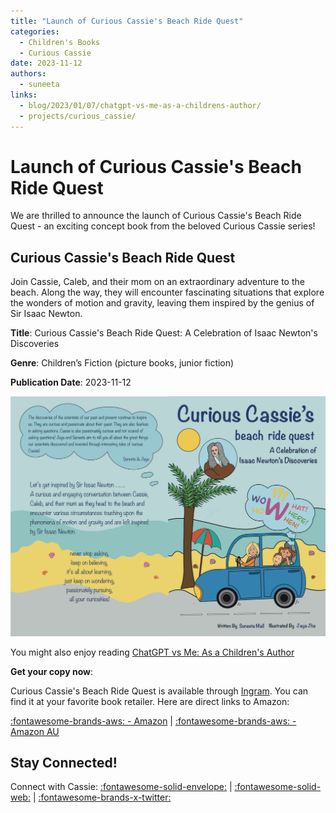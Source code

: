 ```yaml
---
title: "Launch of Curious Cassie's Beach Ride Quest"
categories:
  - Children's Books
  - Curious Cassie
date: 2023-11-12
authors:
  - suneeta
links:
  - blog/2023/01/07/chatgpt-vs-me-as-a-childrens-author/
  - projects/curious_cassie/
---
```


# Launch of Curious Cassie's Beach Ride Quest

We are thrilled to announce the launch of Curious Cassie's Beach Ride Quest - an exciting concept book from the beloved Curious Cassie series!

## Curious Cassie's Beach Ride Quest

Join Cassie, Caleb, and their mom on an extraordinary adventure to the beach. Along the way, they will encounter fascinating situations that explore the wonders of motion and gravity, leaving them inspired by the genius of Sir Isaac Newton.

**Title**: Curious Cassie's Beach Ride Quest: A Celebration of Isaac Newton's Discoveries

**Genre**: Children’s Fiction (picture books, junior fiction)

**Publication Date**: 2023-11-12

![Curious Cassie's Beach Ride Quest](../../resources/curious_cassie/curious_cassie_beach_ride.jpeg)

You might also enjoy reading [ChatGPT vs Me: As a Children's Author](blog/2023/01/07/chatgpt-vs-me-as-a-childrens-author/)

**Get your copy now**:

Curious Cassie's Beach Ride Quest is available through [Ingram](https://www.ingramspark.com/). You can find it at your favorite book retailer. Here are direct links to Amazon:

[:fontawesome-brands-aws: - Amazon](https://www.amazon.com/dp/B0BPQQPYD8) | [:fontawesome-brands-aws: - Amazon AU](https://www.amazon.com.au/dp/B0BPQQPYD8)

## Stay Connected!
Connect with Cassie:
[:fontawesome-solid-envelope:](mailto:curious.cassie.series@gmail.com) | [:fontawesome-solid-web:](https://curiouscassie.github.io) | [:fontawesome-brands-x-twitter:](https://twitter.com/CuriousCassie22)

